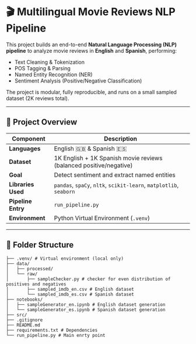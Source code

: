 # 🎬 Multilingual Movie Reviews NLP Pipeline

This project builds an end-to-end **Natural Language Processing (NLP) pipeline** to analyze movie reviews in **English** and **Spanish**, performing:
- Text Cleaning & Tokenization  
- POS Tagging & Parsing  
- Named Entity Recognition (NER)  
- Sentiment Analysis (Positive/Negative Classification)

The project is modular, fully reproducible, and runs on a small sampled dataset (2K reviews total).

---

## 🧠 Project Overview

| Component | Description |
|------------|--------------|
| **Languages** | English 🇬🇧 & Spanish 🇪🇸 |
| **Dataset** | 1K English + 1K Spanish movie reviews (balanced positive/negative) |
| **Goal** | Detect sentiment and extract named entities |
| **Libraries Used** | `pandas`, `spaCy`, `nltk`, `scikit-learn`, `matplotlib`, `seaborn` |
| **Pipeline Entry** | `run_pipeline.py` |
| **Environment** | Python Virtual Environment (`.venv`) |

---

## 🧩 Folder Structure

```
├── .venv/ # Virtual environment (local only)
├── data/
│   ├── processed/
│   └── raw/
│       ├── sampleChecker.py # checker for even distribution of positives and negatives
│       ├── sampled_imdb_en.csv # English dataset
│       └── sampled_imdb_es.csv # Spanish dataset
├── notebooks/
│   ├── sampleGenerator_en.ipynb # English dataset generation
│   └── sampleGenerator_es.ipynb # Spanish dataset generation
├── src/
├── .gitignore
├── README.md
├── requirements.txt # Dependencies
└── run_pipeline.py # Main enrty point
```

